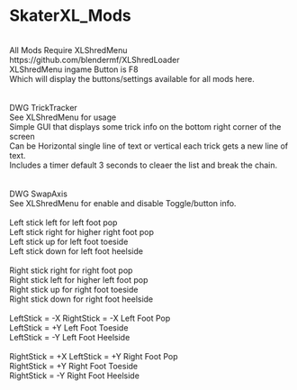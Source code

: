 # SkaterXL_Mods<br/>
<br/>
All Mods Require XLShredMenu https://github.com/blendermf/XLShredLoader<br/>
XLShredMenu ingame Button is F8<br/>
Which will display the buttons/settings available for all mods here.<br/>
<br/>
<br/>
DWG TrickTracker<br/>
See XLShredMenu for usage<br/>
Simple GUI that displays some trick info on the bottom right corner of the screen<br/>
Can be Horizontal single line of text or vertical each trick gets a new line of text.<br/>
Includes a timer default 3 seconds to cleaer the list and break the chain.<br/>
<br/>
<br/>
DWG SwapAxis<br/>
See XLShredMenu for enable and disable Toggle/button info.<br/>
<br/>
Left stick left for left foot pop<br/>
Left stick right for higher right foot pop<br/>
Left stick up for left foot toeside<br/>
Left stick down for left foot heelside<br/>
<br/>
Right stick right for right foot pop<br/>
Right stick left for higher left foot pop<br/>
Right stick up for right foot toeside<br/>
Right stick down for right foot heelside<br/>
<br/>
LeftStick = -X RightStick = -X Left Foot Pop<br/>
LeftStick = +Y Left Foot Toeside<br/>
LeftStick = -Y Left Foot Heelside<br/>
<br/>
RightStick = +X LeftStick = +Y Right Foot Pop<br/>
RightStick = +Y Right Foot Toeside<br/>
RightStick = -Y Right Foot Heelside<br/>

